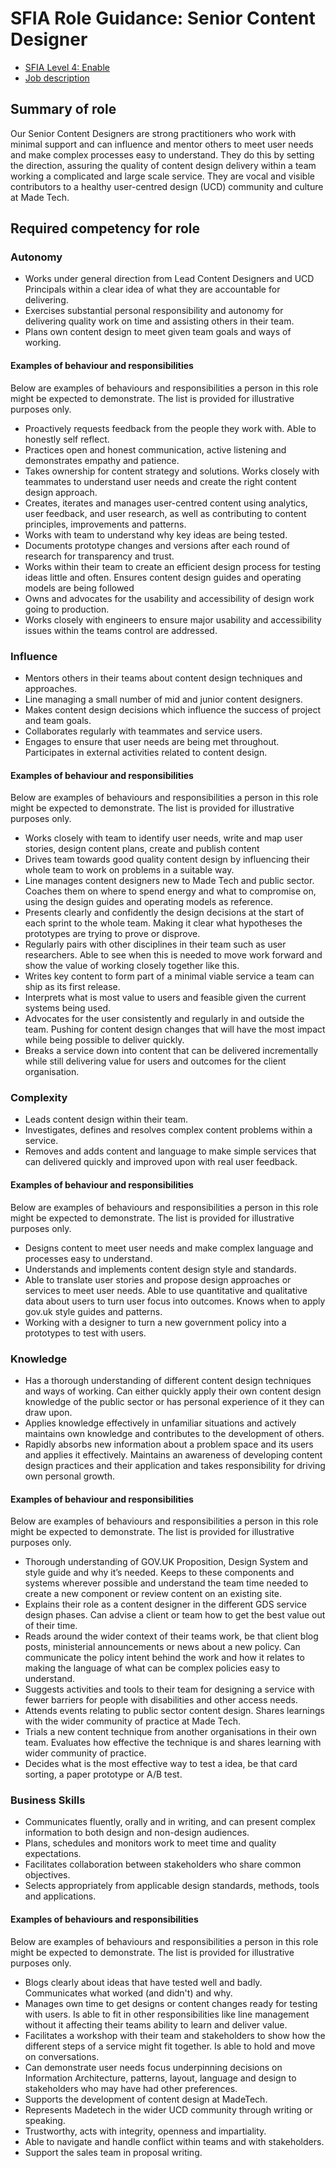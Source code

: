# SFIA Role Guidance: Senior Content Designer
- [SFIA Level 4: Enable](https://sfia-online.org/en/sfia-7/responsibilities/level-4)
- [Job description](https://github.com/madetech/handbook/blob/main/roles/senior_content_designer.md)

## Summary of role
Our Senior Content Designers are strong practitioners who work with minimal support and can influence and mentor others to meet user needs and make complex processes easy to understand. They do this by setting the direction, assuring the quality of content design delivery within a team working a complicated and large scale service. They are vocal and visible contributors to a healthy user-centred design (UCD) community and culture at Made Tech.

## Required competency for role
### Autonomy
- Works under general direction from Lead Content Designers and UCD Principals within a clear idea of what they are accountable for delivering.
- Exercises substantial personal responsibility and autonomy for delivering quality work on time and assisting others in their team.
- Plans own content design to meet given team goals and ways of working.

#### Examples of behaviour and responsibilities
Below are examples of behaviours and responsibilities a person in this role might be expected to demonstrate. The list is provided for illustrative purposes only.
- Proactively requests feedback from the people they work with. Able to honestly self reflect.
- Practices open and honest communication, active listening and demonstrates empathy and patience.
- Takes ownership for content strategy and solutions. Works closely with teammates to understand user needs and create the right content design approach.
- Creates, iterates and manages user-centred content using analytics, user feedback, and user research, as well as contributing to content principles, improvements and patterns.
- Works with team to understand why key ideas are being tested.
- Documents prototype changes and versions after each round of research for transparency and trust.
- Works within their team to create an efficient design process for testing ideas little and often. Ensures content design guides and operating models are being followed
- Owns and advocates for the usability and accessibility of design work going to production.
- Works closely with engineers to ensure major usability and accessibility issues within the teams control are addressed.

 
### Influence
- Mentors others in their teams about content design techniques and approaches. 
- Line managing a small number of mid and junior content designers. 
- Makes content design decisions which influence the success of project and team goals. 
- Collaborates regularly with teammates and service users. 
- Engages to ensure that user needs are being met throughout. Participates in external activities related to content design.

#### Examples of behaviour and responsibilities
Below are examples of behaviours and responsibilities a person in this role might be expected to demonstrate. The list is provided for illustrative purposes only.
- Works closely with team to identify user needs, write and map user stories, design content plans, create and publish content
- Drives team towards good quality content design by influencing their whole team to work on problems in a suitable way.
- Line manages content designers new to Made Tech and public sector. Coaches them on where to spend energy and what to compromise on, using the design guides and operating models as reference.
- Presents clearly and confidently the design decisions at the start of each sprint to the whole team. Making it clear what hypotheses the prototypes are trying to prove or disprove.
- Regularly pairs with other disciplines in their team such as user researchers. Able to see when this is needed to move work forward and show the value of working closely together like this.
- Writes key content to form part of a minimal viable service a team can ship as its first release.
- Interprets what is most value to users and feasible given the current systems being used.
- Advocates for the user consistently and regularly in and outside the team. Pushing for content design changes that will have the most impact while being possible to deliver quickly.
- Breaks a service down into content that can be delivered incrementally while still delivering value for users and outcomes for the client organisation.

### Complexity
- Leads content design within their team. 
- Investigates, defines and resolves complex content problems within a service. 
- Removes and adds content and language to make simple services that can delivered quickly and improved upon with real user feedback. 

#### Examples of behaviour and responsibilities
Below are examples of behaviours and responsibilities a person in this role might be expected to demonstrate. The list is provided for illustrative purposes only.
- Designs content to meet user needs and make complex language and processes easy to understand.
- Understands and implements content design style and standards.
- Able to translate user stories and propose design approaches or services to meet user needs. Able to use quantitative and qualitative data about users to turn user focus into outcomes. Knows when to apply gov.uk style guides and patterns.
- Working with a designer to turn a new government policy into a prototypes to test with users.

### Knowledge
- Has a thorough understanding of different content design techniques and ways of working. Can either quickly apply their own content design knowledge of the public sector or has personal experience of it they can draw upon.
- Applies knowledge effectively in unfamiliar situations and actively maintains own knowledge and contributes to the development of others.
- Rapidly absorbs new information about a problem space and its users and applies it effectively.
Maintains an awareness of developing content design practices and their application and takes responsibility for driving own personal growth.

#### Examples of behaviour and responsibilities
Below are examples of behaviours and responsibilities a person in this role might be expected to demonstrate. The list is provided for illustrative purposes only.
- Thorough understanding of GOV.UK Proposition, Design System and style guide and why it’s needed. Keeps to these components and systems wherever possible and understand the team time needed to create a new component or review content on an existing site.
- Explains their role as a content designer in the different GDS service design phases. Can advise a client or team how to get the best value out of their time.
- Reads around the wider context of their teams work, be that client blog posts, ministerial announcements or news about a new policy. Can communicate the policy intent behind the work and how it relates to making the language of what can be complex policies easy to understand.
- Suggests activities and tools to their team for designing a service with fewer barriers for people with disabilities and other access needs.
- Attends events relating to public sector content design. Shares learnings with the wider community of practice at Made Tech.
- Trials a new content technique from another organisations in their own team. Evaluates how effective the technique is and shares learning with wider community of practice.
- Decides what is the most effective way to test a idea, be that card sorting, a paper prototype or A/B test.

### Business Skills
- Communicates fluently, orally and in writing, and can present complex information to both design and non-design audiences.
- Plans, schedules and monitors work to meet time and quality expectations.
- Facilitates collaboration between stakeholders who share common objectives.
- Selects appropriately from applicable design standards, methods, tools and applications.

#### Examples of behaviours and responsibilities
Below are examples of behaviours and responsibilities a person in this role might be expected to demonstrate. The list is provided for illustrative purposes only.
- Blogs clearly about ideas that have tested well and badly. Communicates what worked (and didn't) and why.
- Manages own time to get designs or content changes ready for testing with users. Is able to fit in other responsibilities like line management without it affecting their teams ability to learn and deliver value.
- Facilitates a workshop with their team and stakeholders to show how the different steps of a service might fit together. Is able to hold and move on conversations.
- Can demonstrate user needs focus underpinning decisions on Information Architecture, patterns, layout, language and design to stakeholders who may have had other preferences.
- Supports the development of content design at MadeTech.
- Represents Madetech in the wider UCD community through writing or speaking. 
- Trustworthy, acts with integrity, openness and impartiality. 
- Able to navigate and handle conflict within teams and with stakeholders.
- Support the sales team in proposal writing. 

